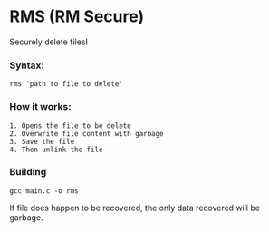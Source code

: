# RMS (RM Secure)
Securely delete files!

###    Syntax:
	rms 'path to file to delete'

###    How it works:
	1. Opens the file to be delete
	2. Overwrite file content with garbage
	3. Save the file
	4. Then unlink the file

###    Building
    gcc main.c -o rms


If file does happen to be recovered, the only data recovered will be garbage.
